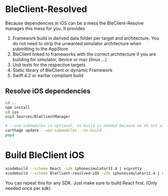 #  BleClient-Resolved

Because dependencies in iOS can be a mess the BleClient-Resolve manages this mess for you. It provides

1. Framework build in derived data folder per target and architecture. You do not need to strip the unwanted simulator architecture when submitting to the AppStore
2. BleClient linked to frameworks with the correct architecture if you are building for simulator, device or mac (linux ...)
3. Unit tests for the respective targets
4. Static library of BleClient or dynamic Framework
5. Swift 4.2 or earliar compliant build

## Resolve iOS dependencies

``` bash
cd ..
npm install
cd ios
popd Sources/BleClientManager

# --use-submodules is optional, no build is needed because we do not use the carthage builds.
carthage update --use-submodules --no-build
popd
```
# Build BleClient iOS

``` bash
xcodebuild --scheme React -sdk iphonesimulator11.4 | xcpretty
xcodebuild --scheme BleClient-resolved-iOS -sdk iphonesimulator11.4 | xcpretty
```

You can repeat this for any SDK. Just make sure to build React first. (Only needed once per sdk)
